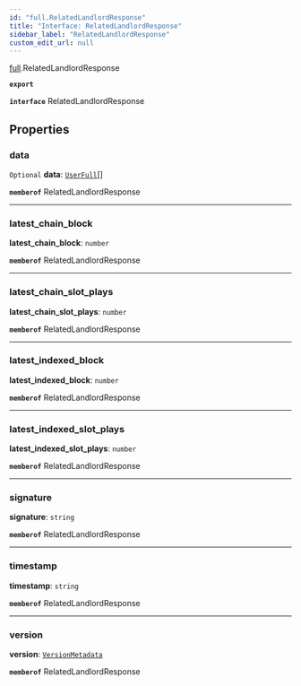```yaml
---
id: "full.RelatedLandlordResponse"
title: "Interface: RelatedLandlordResponse"
sidebar_label: "RelatedLandlordResponse"
custom_edit_url: null
---
```


[full](../namespaces/full.md).RelatedLandlordResponse

**`export`**

**`interface`** RelatedLandlordResponse

## Properties

### data

 `Optional` **data**: [`UserFull`](full.UserFull.md)[]

**`memberof`** RelatedLandlordResponse

___

### latest\_chain\_block

 **latest\_chain\_block**: `number`

**`memberof`** RelatedLandlordResponse

___

### latest\_chain\_slot\_plays

 **latest\_chain\_slot\_plays**: `number`

**`memberof`** RelatedLandlordResponse

___

### latest\_indexed\_block

 **latest\_indexed\_block**: `number`

**`memberof`** RelatedLandlordResponse

___

### latest\_indexed\_slot\_plays

 **latest\_indexed\_slot\_plays**: `number`

**`memberof`** RelatedLandlordResponse

___

### signature

 **signature**: `string`

**`memberof`** RelatedLandlordResponse

___

### timestamp

 **timestamp**: `string`

**`memberof`** RelatedLandlordResponse

___

### version

 **version**: [`VersionMetadata`](full.VersionMetadata.md)

**`memberof`** RelatedLandlordResponse
